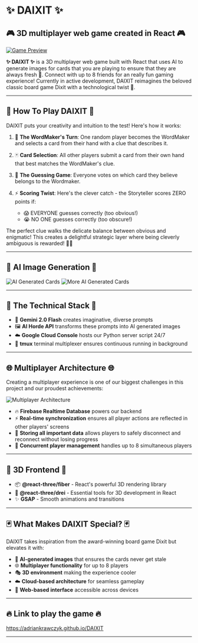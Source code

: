 # ✨ DAIXIT ✨

## 🎮 3D multiplayer web game created in React 🎮

[![Game Preview](https://github.com/user-attachments/assets/3b544146-483d-4ddf-8c97-4f8d5e21865e)
](https://github.com/user-attachments/assets/3b544146-483d-4ddf-8c97-4f8d5e21865e)

**✨ DAIXIT ✨** is a 3D multiplayer web game built with React that uses AI to generate images for cards that you are playing to ensure that they are always fresh 🥶. Connect with up to 8 friends for an really fun gaming experience! Currently in active development, DAIXIT reimagines the beloved classic board game Dixit with a technological twist 🤖.

---

## 🎲 How To Play DAIXIT 🎲

DAIXIT puts your creativity and intuition to the test! Here's how it works:

1. 🎯 **The WordMaker's Turn**: One random player becomes the WordMaker and selects a card from their hand with a clue that describes it.

2. 🃏 **Card Selection**: All other players submit a card from their own hand that best matches the WordMaker's clue.

3. 🧩 **The Guessing Game**: Everyone votes on which card they believe belongs to the Wordmaker.

4. ⚡ **Scoring Twist**: Here's the clever catch - the Storyteller scores ZERO points if:
   - 😱 EVERYONE guesses correctly (too obvious!)
   - 😭 NO ONE guesses correctly (too obscure!)

The perfect clue walks the delicate balance between obvious and enigmatic! This creates a delightful strategic layer where being cleverly ambiguous is rewarded! 🧠✨

---

## 🤖 AI Image Generation 🤖

![AI Generated Cards](https://github.com/user-attachments/assets/0d513bdb-ecad-4272-837d-e34ffd7fefbc)
![More AI Generated Cards](https://github.com/user-attachments/assets/83add461-4250-470d-a9c4-92c1295fa384)

---

## 🔮 The Technical Stack 🔮

- 🧠 **Gemini 2.0 Flash** creates imaginative, diverse prompts
- 🖼️ **AI Horde API** transforms these prompts into AI generated images
- ☁️ **Google Cloud Console** hosts our Python server script 24/7
- 🔄 **tmux** terminal multiplexer ensures continuous running in background

---

## 🌐 Multiplayer Architecture 🌐

Creating a multiplayer experience is one of our biggest challenges in this project and our proudest achievements:

![Multiplayer Architecture](https://github.com/user-attachments/assets/0e7b5c79-1736-415c-b5b0-0a66e6e1d7b7)

- 🔥 **Firebase Realtime Database** powers our backend
- ⚡ **Real-time synchronization** ensures all player actions are reflected in other players' screens
- 💾 **Storing all important data** allows players to safely disconnect and reconnect without losing progress
- 🔄 **Concurrent player management** handles up to 8 simultaneous players
---

##  🎨 3D Frontend 🎨

- 📦 **@react-three/fiber** - React's powerful 3D rendering library
- 🧰 **@react-three/drei** - Essential tools for 3D development in React
- ✨ **GSAP** - Smooth animations and transitions

---

## 🃏 What Makes DAIXIT Special? 🃏

DAIXIT takes inspiration from the award-winning board game Dixit but elevates it with:

- 🤖 **AI-generated images** that ensures the cards never get stale
- 🌐 **Multiplayer functionality** for up to 8 players
- 🎭 **3D environment** making the experience cooler
- ☁️ **Cloud-based architecture** for seamless gameplay
- 📱 **Web-based interface** accessible across devices

---

## 🔥 Link to play the game 🔥
https://adriankrawczyk.github.io/DAIXIT

---

